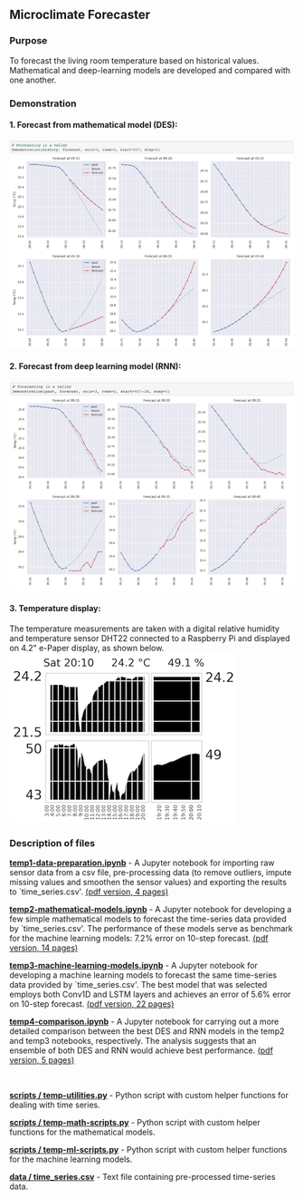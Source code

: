 ## Microclimate Forecaster

### Purpose

To forecast the living room temperature based on historical values.
Mathematical and deep-learning models are developed and compared with one another.

### Demonstration

#### 1. Forecast from mathematical model (DES):
![picture](output/forecast_mathematical_model.png)

#### 2. Forecast from deep learning model (RNN):
![picture](output/forecast_machine_learning_model.png)

#### 3. Temperature display:
The temperature measurements are taken with a digital relative humidity and temperature sensor DHT22 connected to a Raspberry Pi and displayed on 4.2" e-Paper display, as shown below.
![picture](output/temp.png)

### Description of files

__[temp1-data-preparation.ipynb](temp1-data-preparation.ipynb)__ -
A Jupyter notebook for importing raw sensor data from a csv file, pre-processing data (to remove outliers, impute missing values and smoothen the sensor values) and exporting the results to `time_series.csv'. [(pdf version, 4 pages)](output/temp1-data-preparation.pdf)

__[temp2-mathematical-models.ipynb](temp2-mathematical-models.ipynb)__ -
A Jupyter notebook for developing a few simple mathematical models to forecast the time-series data provided by `time_series.csv'. The performance of these models serve as benchmark for the machine learning models: 7.2% error on 10-step forecast. [(pdf version, 14 pages)](output/temp2-mathematical-models.pdf)

__[temp3-machine-learning-models.ipynb](temp3-machine-learning-models.ipynb)__ -
A Jupyter notebook for developing a machine learning models to forecast the same time-series data provided by `time_series.csv'. The best model that was selected employs both Conv1D and LSTM layers and achieves an error of 5.6% error on 10-step forecast. [(pdf version, 22 pages)](output/temp3-machine-learning-models.pdf)

__[temp4-comparison.ipynb](temp4-comparison.ipynb)__ -
A Jupyter notebook for carrying out a more detailed comparison between the best DES and RNN models in the temp2 and temp3 notebooks, respectively. The analysis suggests that an ensemble of both DES and RNN would achieve best performance. [(pdf version, 5 pages)](output/temp4-comparison.pdf)

<br/>

__[scripts / temp-utilities.py](input/temp-utilities.py)__ -
Python script with custom helper functions for dealing with time series.

__[scripts / temp-math-scripts.py](input/temp-math-scripts.py)__ -
Python script with custom helper functions for the mathematical models.

__[scripts / temp-ml-scripts.py](input/temp-ml-scripts.py)__ -
Python script with custom helper functions for the machine learning models.

__[data / time_series.csv](output/time_series.csv)__ -
Text file containing pre-processed time-series data.

